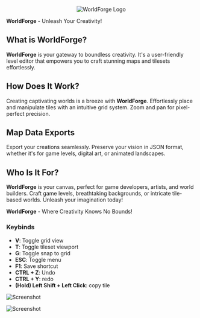 <p align="center">
  <img src="https://github.com/setoyuma/WorldForge/assets/118138305/50908819-fe2a-440b-a8ec-451bbe030329" alt="WorldForge Logo">
</p>

**WorldForge** - Unleash Your Creativity!

## What is WorldForge?

**WorldForge** is your gateway to boundless creativity. It's a user-friendly level editor that empowers you to craft stunning maps and tilesets effortlessly.

## How Does It Work?

Creating captivating worlds is a breeze with **WorldForge**. Effortlessly place and manipulate tiles with an intuitive grid system. Zoom and pan for pixel-perfect precision.

## Map Data Exports

Export your creations seamlessly. Preserve your vision in JSON format, whether it's for game levels, digital art, or animated landscapes.

## Who Is It For?

**WorldForge** is your canvas, perfect for game developers, artists, and world builders. Craft game levels, breathtaking backgrounds, or intricate tile-based worlds. Unleash your imagination today!

**WorldForge** - Where Creativity Knows No Bounds!

### Keybinds

- **V**: Toggle grid view
- **T**: Toggle tileset viewport
- **G**: Toggle snap to grid
- **ESC**: Toggle menu
- **F1**: Save shortcut
- **CTRL + Z**: Undo
- **CTRL + Y**: redo
- **(Hold) Left Shift + Left Click**: copy tile


<p>
  <img src="https://github.com/setoyuma/WorldForge/assets/118138305/f976249a-032e-46b8-8147-a548c722a960" alt="Screenshot">
</p>

<p>
  <img src="https://github.com/setoyuma/WorldForge/assets/118138305/228a9a16-0a26-482b-be7b-a10a6df61d68" alt="Screenshot">
</p>
